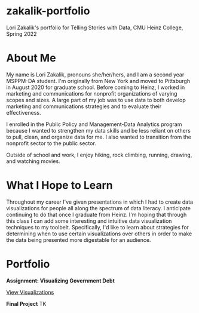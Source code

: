 # zakalik-portfolio
Lori Zakalik's portfolio for Telling Stories with Data, CMU Heinz College, Spring 2022

# About Me
My name is Lori Zakalik, pronouns she/her/hers, and I am a second year MSPPM-DA student. I'm originally from New York and moved to Pittsburgh in August 2020 for graduate school. Before coming to Heinz, I worked in marketing and communications for nonprofit organizations of varying scopes and sizes. A large part of my job was to use data to both develop marketing and communications strategies and to evaluate their effectiveness. 

I enrolled in the Public Policy and Management-Data Analytics program because I wanted to strengthen my data skills and be less reliant on others to pull, clean, and organize data for me. I also wanted to transition from the nonprofit sector to the public sector. 

Outside of school and work, I enjoy hiking, rock climbing, running, drawing, and watching movies. 

# What I Hope to Learn
Throughout my career I've given presentations in which I had to create data visualizations for people all along the spectrum of data literacy. I anticipate continuing to do that once I graduate from Heinz. I'm hoping that through this class I can add some interesting and intuitive data visualization techniques to my toolbelt. Specifically, I'd like to learn about strategies for determining when to use certain visualizations over others in order to make the data being presented more digestable for an audience. 

# Portfolio
**Assignment: Visualizing Government Debt**

[View Visualizations](https://lzak88.github.io/zakalik-portfolio/datavizhw2.html)


**Final Project**
TK
